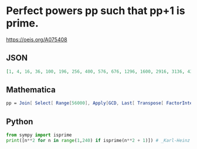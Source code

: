 # Perfect powers pp such that pp\+1 is prime\.
https://oeis.org/A075408
## JSON
```JSON
[1, 4, 16, 36, 100, 196, 256, 400, 576, 676, 1296, 1600, 2916, 3136, 4356, 5476, 7056, 8100, 8836, 12100, 13456, 14400, 15376, 15876, 16900, 17956, 21316, 22500, 24336, 25600, 28900, 30976, 32400, 33856, 41616, 42436, 44100, 50176, 52900, 55696]
```
## Mathematica
```Mathematica
pp = Join[ Select[ Range[56000], Apply[GCD, Last[ Transpose[ FactorInteger[ # ]]]] > 1 & ]]; Select[pp, PrimeQ[ # + 1] & ]
```
## Python
```Python
from sympy import isprime
print([n**2 for n in range(1,240) if isprime(n**2 + 1)]) # _Karl-Heinz Hofmann_, Feb 02 2023
```
